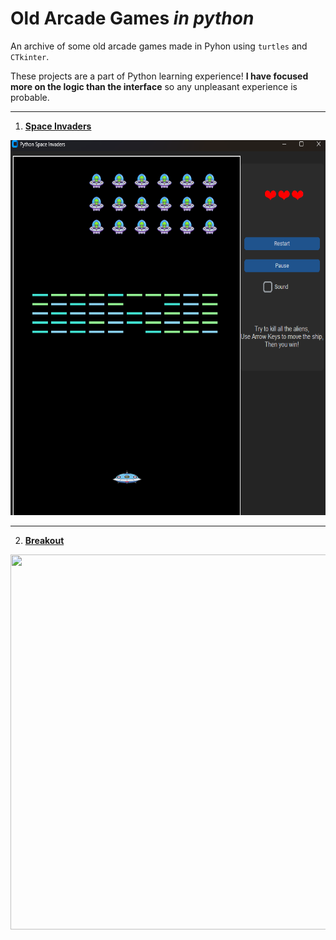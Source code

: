 # Old Arcade Games *in python*

An archive of some old arcade games made in Pyhon using `turtles` and `CTkinter`.

These projects are a part of Python learning experience! **I have focused more on the logic than the interface** so any unpleasant experience is probable.

---

1. [**Space Invaders**](https://github.com/Id-Dark-Dragon/Python-Mini-Games/tree/main/1-Space-invaders)

<img src="https://github.com/Id-Dark-Dragon/Python-Mini-Games/blob/main/1-Space-invaders/images-git/Screenshot%202023-11-13%20095027.png" width="600" height=600>

---

2. [**Breakout**](https://github.com/Id-Dark-Dragon/Python-Mini-Games/tree/main/2-Breakout)
<img src="m/Id-Dark-Dragon/Python-Mini-Games/blob/main/2-Breakout/image-git/Screenshot%202023-11-13%20154958.png" width="600" height=600>


